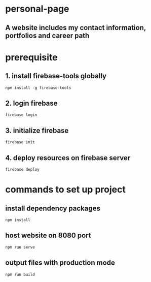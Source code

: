# personal-page
## A website includes my contact information, portfolios and career path

# prerequisite
## 1. install firebase-tools globally
`npm install -g firebase-tools`
## 2. login firebase
`firebase login`
## 3. initialize firebase
`firebase init`
## 4. deploy resources on firebase server
`firebase deploy`

# commands to set up project

## install dependency packages 
`npm install`

## host website on 8080 port
`npm run serve`

## output files with production mode
`npm run build`